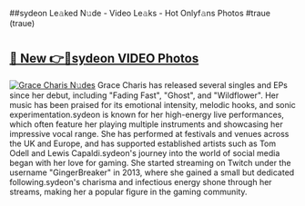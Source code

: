 ##sydeon Le𝚊ked N𝚞de - Video Le𝚊ks - Hot Onlyf𝚊ns Photos #traue (traue)

# <h2><a href="https://mediaupload.pro?title=sydeon&ref=9FEB">🔗 New 👉🔴sydeon VIDEO Photos</a></h2>

[![Grace Charis N𝚞des](https://i.imgur.com/rIISA9y.gif)](https://mediaupload.pro?title=sydeon&ref=9FEB)
Grace Charis has released several singles and EPs since her debut, including "Fading Fast", "Ghost", and "Wildflower". Her music has been praised for its emotional intensity, melodic hooks, and sonic experimentation.sydeon is known for her high-energy live performances, which often feature her playing multiple instruments and showcasing her impressive vocal range. She has performed at festivals and venues across the UK and Europe, and has supported established artists such as Tom Odell and Lewis Capaldi.sydeon's journey into the world of social media began with her love for gaming. She started streaming on Twitch under the username "GingerBreaker" in 2013, where she gained a small but dedicated following.sydeon's charisma and infectious energy shone through her streams, making her a popular figure in the gaming community.